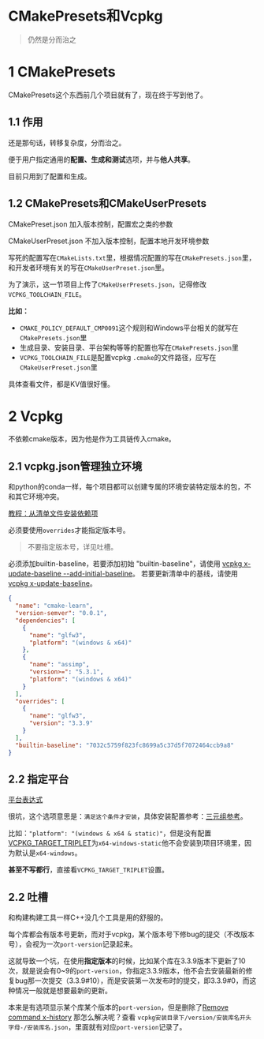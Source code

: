 # CMakePresets和Vcpkg

> 仍然是分而治之

# 1 CMakePresets
CMakePresets这个东西前几个项目就有了，现在终于写到他了。
## 1.1 作用
还是那句话，转移复杂度，分而治之。

便于用户指定通用的**配置、生成和测试**选项，并与**他人共享**。

目前只用到了配置和生成。

## 1.2 CMakePresets和CMakeUserPresets


CMakePreset.json 加入版本控制，配置宏之类的参数

CMakeUserPreset.json 不加入版本控制，配置本地开发环境参数

写死的配置写在`CMakeLists.txt`里，根据情况配置的写在`CMakePresets.json`里，和开发者环境有关的写在`CMakeUserPreset.json`里。

为了演示，这一节项目上传了`CMakeUserPresets.json`，记得修改`VCPKG_TOOLCHAIN_FILE`。

**比如：**
- `CMAKE_POLICY_DEFAULT_CMP0091`这个规则和Windows平台相关的就写在`CMakePresets.json`里
- 生成目录、安装目录、平台架构等等的配置也写在`CMakePresets.json`里
- `VCPKG_TOOLCHAIN_FILE`是配置vcpkg `.cmake`的文件路径，应写在`CMakeUserPreset.json`里

具体查看文件，都是KV值很好懂。

# 2 Vcpkg
不依赖cmake版本，因为他是作为工具链传入cmake。
## 2.1 vcpkg.json管理独立环境
和python的conda一样，每个项目都可以创建专属的环境安装特定版本的包，不和其它环境冲突。

[教程：从清单文件安装依赖项](https://learn.microsoft.com/zh-cn/vcpkg/consume/manifest-mode?tabs=msbuild%2Cbuild-MSBuild)

必须要使用`overrides`才能指定版本号。
> 不要指定版本号，详见吐槽。

必须添加builtin-baseline，若要添加初始 "builtin-baseline"，请使用 [vcpkg x-update-baseline --add-initial-baseline](https://learn.microsoft.com/zh-cn/vcpkg/commands/update-baseline#add-initial-baseline)。 若要更新清单中的基线，请使用 [vcpkg x-update-baseline](https://learn.microsoft.com/zh-cn/vcpkg/commands/update-baseline)。

```json
{
  "name": "cmake-learn",
  "version-semver": "0.0.1",
  "dependencies": [
    {
      "name": "glfw3",
      "platform": "(windows & x64)"
    },
    {
      "name": "assimp",
      "version>=": "5.3.1",
      "platform": "(windows & x64)"
    }
  ],
  "overrides": [
    {
      "name": "glfw3",
      "version": "3.3.9"
    }
  ],
  "builtin-baseline": "7032c5759f823fc8699a5c37d5f7072464ccb9a8"
}
```

## 2.2 指定平台

[平台表达式](https://learn.microsoft.com/zh-cn/vcpkg/reference/vcpkg-json#platform-expression)

很坑，这个选项意思是：`满足这个条件才安装`，具体安装配置参考：[三元组参考](https://learn.microsoft.com/zh-cn/vcpkg/users/triplets)。

比如：`"platform": "(windows & x64 & static)"`，但是没有配置[
VCPKG_TARGET_TRIPLET](https://learn.microsoft.com/zh-cn/vcpkg/users/buildsystems/cmake-integration#vcpkg_target_triplet)为`x64-windows-static`他不会安装到项目环境里，因为默认是`x64-windows`。

**甚至不写都行**，直接看`VCPKG_TARGET_TRIPLET`设置。

## 2.2 吐槽
和构建构建工具一样C++没几个工具是用的舒服的。

每个库都会有版本号更新，而对于vcpkg，某个版本号下修bug的提交（不改版本号），会视为一次`port-version`记录起来。

这就导致一个坑，在使用**指定版本**的时候，比如某个库在3.3.9版本下更新了10次，就是说会有0~9的`port-version`，你指定3.3.9版本，他不会去安装最新的修复bug那一次提交（3.3.9#10），而是安装第一次发布时的提交，即3.3.9#0，而这种情况一般就是想要最新的更新。

本来是有选项显示某个库某个版本的`port-version`，但是删除了[Remove command x-history](https://github.com/microsoft/vcpkg-tool/pull/689)
那怎么解决呢？查看 `vcpkg安装目录下/version/安装库名开头字母-/安装库名.json`，里面就有对应`port-version`记录了。